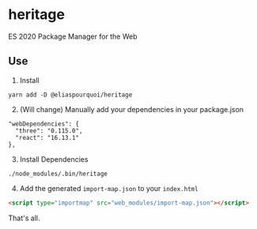 # heritage
ES 2020 Package Manager for the Web

## Use

1. Install
```
yarn add -D @eliaspourquoi/heritage
```

2. (Will change) Manually add your dependencies in your package.json

```
"webDependencies": {
  "three": "0.115.0",
  "react": "16.13.1"
},
```

3. Install Dependencies
```
./node_modules/.bin/heritage
```

4. Add the generated `import-map.json` to your `index.html`
```html
<script type="importmap" src="web_modules/import-map.json"></script>
```

That's all.
